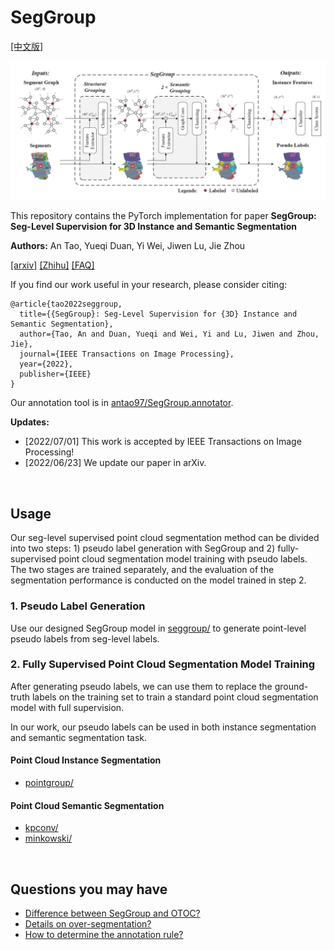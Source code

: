 # SegGroup

[[中文版]](README_zh.md)

<p float="left">
    <img src="image/SegGroup.png" width="800"/>
</p>

This repository contains the PyTorch implementation for paper **SegGroup: Seg-Level Supervision for 3D Instance and Semantic Segmentation**

**Authors:** An Tao, Yueqi Duan, Yi Wei, Jiwen Lu, Jie Zhou

[[arxiv]](https://arxiv.org/abs/2012.10217) [[Zhihu]](https://zhuanlan.zhihu.com/p/536482202) [[FAQ]](FAQ.md)

If you find our work useful in your research, please consider citing:
```
@article{tao2022seggroup,
  title={{SegGroup}: Seg-Level Supervision for {3D} Instance and Semantic Segmentation},
  author={Tao, An and Duan, Yueqi and Wei, Yi and Lu, Jiwen and Zhou, Jie},
  journal={IEEE Transactions on Image Processing},
  year={2022},
  publisher={IEEE}
}
```

Our annotation tool is in [antao97/SegGroup.annotator](https://github.com/AnTao97/SegGroup.annotator).

**Updates:** 

- [2022/07/01] This work is accepted by IEEE Transactions on Image Processing!
- [2022/06/23] We update our paper in arXiv.

&nbsp;
## Usage

Our seg-level supervised point cloud segmentation method can be divided into two steps: 1) pseudo label generation with SegGroup and 2) fully-supervised point cloud segmentation model training with pseudo labels. The two stages are trained separately, and the evaluation of the segmentation performance is conducted on the model trained in step 2.

### 1. Pseudo Label Generation

Use our designed SegGroup model in [seggroup/](seggroup/) to generate point-level pseudo labels from seg-level labels.

### 2. Fully Supervised Point Cloud Segmentation Model Training

After generating pseudo labels, we can use them to replace the ground-truth labels on the training set to train a standard point cloud segmentation model with full supervision.

In our work, our pseudo labels can be used in both instance segmentation and semantic segmentation task.

#### Point Cloud Instance Segmentation

- [pointgroup/](pointgroup/)

#### Point Cloud Semantic Segmentation

- [kpconv/](kpconv/)
- [minkowski/](minkowski/)

&nbsp;
## Questions you may have

- [Difference between SegGroup and OTOC?](https://github.com/antao97/SegGroup/blob/main/FAQ.md#difference-between-seggroup-and-otoc)
- [Details on over-segmentation?](https://github.com/antao97/SegGroup/blob/main/FAQ.md#details-on-over-segmentation)
- [How to determine the annotation rule?](https://github.com/antao97/SegGroup/blob/main/FAQ.md#how-to-determine-the-annotation-rule)
